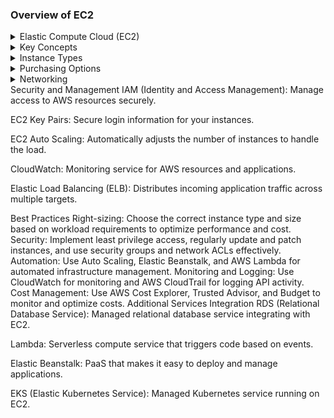 ### Overview of EC2
<details>
<summary>Elastic Compute Cloud (EC2)</summary>
EC2 is a web service that provides resizable compute capacity in the cloud, allowing for easy scalability and flexibility. It enables running applications without the need to invest in hardware upfront and allows scaling capacity up or down as needed.
</details>
<details>
<summary>Key Concepts</summary>
Instances: Virtual servers running applications.

AMI (Amazon Machine Image): A template that includes the software configuration (OS, application server, applications) required to launch an instance.

Instance Types: Various configurations of CPU, memory, storage, and networking capacity.

Regions and Availability Zones: Data centers located in different geographical areas to ensure low latency and high availability.
</details>
<details>
<summary>Instance Types</summary>
General Purpose: Balanced resources for diverse workloads (e.g., T3, M5).
Compute Optimized: High-performance processors for compute-intensive tasks (e.g., C5, C6g).
Memory Optimized: For memory-intensive applications (e.g., R5, X1).
Storage Optimized: High, sequential read/write access to large data sets (e.g., I3, D2).
Accelerated Computing: Using hardware accelerators or co-processors (e.g., P3, G4).
</details>
<details>
<summary>Purchasing Options</summary>
On-Demand Instances: Pay by the second, no long-term commitments, suitable for short-term, unpredictable workloads.
Reserved Instances: Significant discount (up to 75%) for committing to a 1 or 3-year term.
Spot Instances: Up to 90% discount for using unused EC2 capacity, can be interrupted.
Dedicated Hosts: Physical servers dedicated for your use, can help reduce costs by using existing server-bound software licenses.
Savings Plans: Flexible pricing model offering significant savings over On-Demand instances in exchange for a commitment to a consistent amount of usage (measured in $/hour) for a 1 or 3-year term.
</details>
<details>
<summary>Networking</summary>
VPC (Virtual Private Cloud): Isolated network to launch AWS resources.

Security Groups: Virtual firewall to control inbound and outbound traffic to instances.

Elastic IPs: Static IPv4 addresses designed for dynamic cloud computing.

<summary>Storage</summary>
EBS (Elastic Block Store): Block-level storage volumes for use with EC2 instances. Types include:
General Purpose SSD (gp2, gp3)
Provisioned IOPS SSD (io1, io2)
Throughput Optimized HDD (st1)
Cold HDD (sc1)
Instance Store: Temporary block-level storage for instances.
EFS (Elastic File System): Scalable file storage for use with EC2 instances.
S3 (Simple Storage Service): Object storage service providing scalability, data availability, security, and performance.
</details>
Security and Management
IAM (Identity and Access Management): Manage access to AWS resources securely.

EC2 Key Pairs: Secure login information for your instances.

EC2 Auto Scaling: Automatically adjusts the number of instances to handle the load.

CloudWatch: Monitoring service for AWS resources and applications.

Elastic Load Balancing (ELB): Distributes incoming application traffic across multiple targets.

Best Practices
Right-sizing: Choose the correct instance type and size based on workload requirements to optimize performance and cost.
Security: Implement least privilege access, regularly update and patch instances, and use security groups and network ACLs effectively.
Automation: Use Auto Scaling, Elastic Beanstalk, and AWS Lambda for automated infrastructure management.
Monitoring and Logging: Use CloudWatch for monitoring and AWS CloudTrail for logging API activity.
Cost Management: Use AWS Cost Explorer, Trusted Advisor, and Budget to monitor and optimize costs.
Additional Services Integration
RDS (Relational Database Service): Managed relational database service integrating with EC2.

Lambda: Serverless compute service that triggers code based on events.

Elastic Beanstalk: PaaS that makes it easy to deploy and manage applications.

EKS (Elastic Kubernetes Service): Managed Kubernetes service running on EC2.